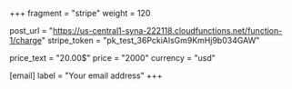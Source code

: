 +++
fragment = "stripe"
weight = 120

post_url = "https://us-central1-syna-222118.cloudfunctions.net/function-1/charge"
stripe_token = "pk_test_36PckiAlsGm9KmHj9b034GAW"

price_text = "20.00$"
price = "2000"
currency = "usd"

[email]
  label = "Your email address"
+++
